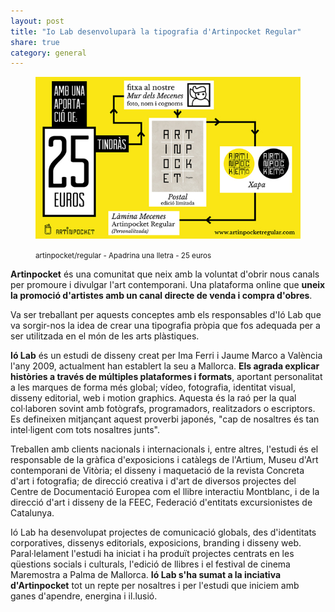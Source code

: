 ```yaml
---
layout: post
title: "Io Lab desenvoluparà la tipografia d'Artinpocket Regular"
share: true
category: general
---
```


<figure class="text-center">
	<img src="/public/img/03-verkami-apadrina-una-lletra-artinpocket-regular-25-euros.jpg" alt="artinpocket/regular - Apadrina una lletra - 25 euros" title="artinpocket/regular - Apadrina una lletra - 25 euros">
	<figcaption>
		<p><small>artinpocket/regular - Apadrina una lletra - 25 euros</small></p>
	</figcaption>
</figure>

**Artinpocket** és una comunitat que neix amb la voluntat d'obrir nous canals per promoure i divulgar l'art contemporani. Una plataforma online que **uneix la promoció d'artistes amb un canal directe de venda i compra d'obres**.

<!--more-->

Va ser treballant per aquests conceptes amb els responsables d'Ió Lab que va sorgir-nos la idea de crear una tipografia pròpia que fos adequada per a ser utilitzada en el món de les arts plàstiques.

**Ió Lab** és un estudi de disseny creat per Ima Ferri i Jaume Marco a València l'any 2009, actualment han establert la seu a Mallorca.  **Els agrada explicar històries a través de múltiples plataformes i formats**, aportant personalitat a les marques de forma més global; vídeo, fotografia, identitat visual, disseny editorial, web i motion graphics. Aquesta és la raó per la qual col·laboren sovint amb fotògrafs, programadors, realitzadors o escriptors. Es defineixen mitjançant aquest proverbi japonés, "cap de nosaltres és tan intel·ligent com tots nosaltres junts".

Treballen amb clients nacionals i internacionals i, entre altres, l'estudi és el responsable de la gràfica d'exposicions i catàlegs de l'Artium, Museu d'Art contemporani de Vitòria; el disseny i maquetació de la revista Concreta d'art i fotografia; de direcció creativa i d'art de diversos projectes del Centre de Documentació Europea com el llibre interactiu Montblanc, i de la direcció d'art i disseny de la FEEC, Federació d'entitats excursionistes de Catalunya.

Ió Lab ha desenvolupat projectes de comunicació globals, des d'identitats corporatives, dissenys editorials, exposicions, branding i disseny web. Paral·lelament l'estudi ha iniciat i ha produït projectes centrats en les qüestions socials i culturals, l'edició de llibres i el festival de cinema Maremostra a Palma de Mallorca. **Ió Lab s'ha sumat a la inciativa d'Artinpocket** tot un repte per nosaltres i per l'estudi que iniciem amb ganes d'apendre, energina i il.lusió.